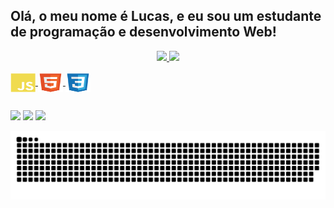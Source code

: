 ## Olá, o meu nome é Lucas, e eu sou um estudante de programação e desenvolvimento Web!

<div align="center">
  <a href="https://github.com/LucasBonato">
  <img height="165em" src="https://github-readme-stats.vercel.app/api?username=LucasBonato&show_icons=true&theme=midnight-purple&include_all_commits=true&count_private=true"/>
  <img height="165em" src="https://github-readme-stats.vercel.app/api/top-langs/?username=LucasBonato&layout=compact&langs_count=7&theme=midnight-purple"/>
</div>
<div style="display: inline_block"><br>
  <img align="center" alt="JavaScript" height="30" width="40" src="https://raw.githubusercontent.com/devicons/devicon/master/icons/javascript/javascript-plain.svg">
  <img align="center" alt="HTML" height="30" width="40" src="https://raw.githubusercontent.com/devicons/devicon/master/icons/html5/html5-original.svg">
  <img align="center" alt="CSS" height="30" width="40" src="https://raw.githubusercontent.com/devicons/devicon/master/icons/css3/css3-original.svg">
</div>
  
##
  
<div>
  <a href="https://www.youtube.com/channel/UCWzcke169W-WLFupc0vsvBg" target="_blank"><img src="https://img.shields.io/badge/YouTube-FF0000?style=for-the-badge&logo=youtube&logoColor=white" target="_blank"></a>
  <a href="https://www.instagram.com/_lucas_prz/" target="_blank"><img src="https://img.shields.io/badge/-Instagram-%23E4405F?style=for-the-badge&logo=instagram&logoColor=white" target="_blank"></a>
  <a href = "lucas.perez.bonato@gmail.com"><img src="https://img.shields.io/badge/-Gmail-%23333?style=for-the-badge&logo=gmail&logoColor=white" target="_blank"></a> 

  ![Snake animation](https://github.com/LucasBonato/LucasBonato/blob/output/github-contribution-grid-snake.svg)
  
</div>
